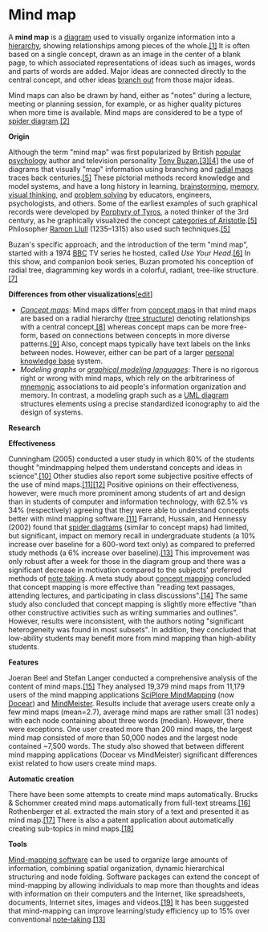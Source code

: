 # Mind map

A **mind map** is a [diagram](https://en.wikipedia.org/wiki/Diagram) used to visually organize information into a [hierarchy](https://en.wikipedia.org/wiki/Hierarchy), showing relationships among pieces of the whole.[\[1\]](https://en.wikipedia.org/wiki/Mind_map#cite_note-1) It is often based on a single concept, drawn as an image in the center of a blank page, to which associated representations of ideas such as images, words and parts of words are added. Major ideas are connected directly to the central concept, and other ideas [branch out](https://en.wikipedia.org/wiki/Tree_structure) from those major ideas.

Mind maps can also be drawn by hand, either as "notes" during a lecture, meeting or planning session, for example, or as higher quality pictures when more time is available. Mind maps are considered to be a type of [spider diagram](https://en.wikipedia.org/wiki/Concept_map).[\[2\]](https://en.wikipedia.org/wiki/Mind_map#cite_note-2)

**Origin**

Although the term "mind map" was first popularized by British [popular psychology](https://en.wikipedia.org/wiki/Popular_psychology) author and television personality [Tony Buzan](https://en.wikipedia.org/wiki/Tony_Buzan),[\[3\]](https://en.wikipedia.org/wiki/Mind_map#cite_note-3)[\[4\]](https://en.wikipedia.org/wiki/Mind_map#cite_note-4) the use of diagrams that visually "map" information using branching and [radial maps](https://en.wikipedia.org/wiki/Radial_tree) traces back centuries.[\[5\]](https://en.wikipedia.org/wiki/Mind_map#cite_note-Lima-5) These pictorial methods record knowledge and model systems, and have a long history in learning, [brainstorming](https://en.wikipedia.org/wiki/Brainstorming), [memory](https://en.wikipedia.org/wiki/Memory), [visual thinking](https://en.wikipedia.org/wiki/Visual_thinking), and [problem solving](https://en.wikipedia.org/wiki/Problem_solving) by educators, engineers, psychologists, and others. Some of the earliest examples of such graphical records were developed by [Porphyry of Tyros](https://en.wikipedia.org/wiki/Porphyry_of_Tyros), a noted thinker of the 3rd century, as he graphically visualized the concept [categories of Aristotle](https://en.wikipedia.org/wiki/Categories_\(Aristotle\)).[\[5\]](https://en.wikipedia.org/wiki/Mind_map#cite_note-Lima-5) Philosopher [Ramon Llull](https://en.wikipedia.org/wiki/Ramon_Llull) (1235–1315) also used such techniques.[\[5\]](https://en.wikipedia.org/wiki/Mind_map#cite_note-Lima-5)

Buzan's specific approach, and the introduction of the term "mind map", started with a 1974 [BBC](https://en.wikipedia.org/wiki/BBC) TV series he hosted, called *Use Your Head*.[\[6\]](https://en.wikipedia.org/wiki/Mind_map#cite_note-6) In this show, and companion book series, Buzan promoted his conception of radial tree, diagramming key words in a colorful, radiant, tree-like structure.[\[7\]](https://en.wikipedia.org/wiki/Mind_map#cite_note-7)

**Differences from other visualizations**\[[edit](https://en.wikipedia.org/w/index.php?title=Mind_map&action=edit&section=2)\]

* [*Concept maps*](https://en.wikipedia.org/wiki/Concept_map): Mind maps differ from [concept maps](https://en.wikipedia.org/wiki/Concept_maps) in that mind maps are based on a radial hierarchy ([tree structure](https://en.wikipedia.org/wiki/Tree_structure)) denoting relationships with a central concept,[\[8\]](https://en.wikipedia.org/wiki/Mind_map#cite_note-Lanzing-8) whereas concept maps can be more free-form, based on connections between concepts in more diverse patterns.[\[9\]](https://en.wikipedia.org/wiki/Mind_map#cite_note-9) Also, concept maps typically have text labels on the links between nodes. However, either can be part of a larger [personal knowledge base](https://en.wikipedia.org/wiki/Personal_knowledge_base) system.  
* *Modeling graphs* or [*graphical modeling languages*](https://en.wikipedia.org/wiki/Graphical_modeling_language): There is no rigorous right or wrong with mind maps, which rely on the arbitrariness of [mnemonic](https://en.wikipedia.org/wiki/Mnemonic) associations to aid people's information organization and memory. In contrast, a modeling graph such as a [UML diagram](https://en.wikipedia.org/wiki/UML_diagram) structures elements using a precise standardized iconography to aid the design of systems.

**Research**

**Effectiveness**

Cunningham (2005) conducted a user study in which 80% of the students thought "mindmapping helped them understand concepts and ideas in science".[\[10\]](https://en.wikipedia.org/wiki/Mind_map#cite_note-Cunningham05-10) Other studies also report some subjective positive effects of the use of mind maps.[\[11\]](https://en.wikipedia.org/wiki/Mind_map#cite_note-Holland2004-11)[\[12\]](https://en.wikipedia.org/wiki/Mind_map#cite_note-Antoni2006-12) Positive opinions on their effectiveness, however, were much more prominent among students of art and design than in students of computer and information technology, with 62.5% vs 34% (respectively) agreeing that they were able to understand concepts better with mind mapping software.[\[11\]](https://en.wikipedia.org/wiki/Mind_map#cite_note-Holland2004-11) Farrand, Hussain, and Hennessy (2002) found that [spider diagrams](https://en.wikipedia.org/wiki/Spider_diagram) (similar to concept maps) had limited, but significant, impact on memory recall in undergraduate students (a 10% increase over baseline for a 600-word text only) as compared to preferred study methods (a 6% increase over baseline).[\[13\]](https://en.wikipedia.org/wiki/Mind_map#cite_note-Farrand2002-13) This improvement was only robust after a week for those in the diagram group and there was a significant decrease in motivation compared to the subjects' preferred methods of [note taking](https://en.wikipedia.org/wiki/Note-taking). A meta study about [concept mapping](https://en.wikipedia.org/wiki/Concept_map) concluded that concept mapping is more effective than "reading text passages, attending lectures, and participating in class discussions".[\[14\]](https://en.wikipedia.org/wiki/Mind_map#cite_note-Nesbit06-14) The same study also concluded that concept mapping is slightly more effective "than other constructive activities such as writing summaries and outlines". However, results were inconsistent, with the authors noting "significant heterogeneity was found in most subsets". In addition, they concluded that low-ability students may benefit more from mind mapping than high-ability students.

**Features**

Joeran Beel and Stefan Langer conducted a comprehensive analysis of the content of mind maps.[\[15\]](https://en.wikipedia.org/wiki/Mind_map#cite_note-Beel2011d-15) They analysed 19,379 mind maps from 11,179 users of the mind mapping applications [SciPlore MindMapping](https://de.wikipedia.org/wiki/SciPlore_MindMapping) (now [Docear](https://de.wikipedia.org/wiki/Docear)) and [MindMeister](https://en.wikipedia.org/wiki/MindMeister). Results include that average users create only a few mind maps (mean=2.7), average mind maps are rather small (31 nodes) with each node containing about three words (median). However, there were exceptions. One user created more than 200 mind maps, the largest mind map consisted of more than 50,000 nodes and the largest node contained \~7,500 words. The study also showed that between different mind mapping applications (Docear vs MindMeister) significant differences exist related to how users create mind maps.

**Automatic creation**

There have been some attempts to create mind maps automatically. Brucks & Schommer created mind maps automatically from full-text streams.[\[16\]](https://en.wikipedia.org/wiki/Mind_map#cite_note-Brucks2008-16) Rothenberger et al. extracted the main story of a text and presented it as mind map.[\[17\]](https://en.wikipedia.org/wiki/Mind_map#cite_note-Rothenberger2008-17) There is also a patent application about automatically creating sub-topics in mind maps.[\[18\]](https://en.wikipedia.org/wiki/Mind_map#cite_note-18)

**Tools**

[Mind-mapping software](https://en.wikipedia.org/wiki/List_of_concept-_and_mind-mapping_software) can be used to organize large amounts of information, combining spatial organization, dynamic hierarchical structuring and node folding. Software packages can extend the concept of mind-mapping by allowing individuals to map more than thoughts and ideas with information on their computers and the Internet, like spreadsheets, documents, Internet sites, images and videos.[\[19\]](https://en.wikipedia.org/wiki/Mind_map#cite_note-19) It has been suggested that mind-mapping can improve learning/study efficiency up to 15% over conventional [note-taking](https://en.wikipedia.org/wiki/Note-taking).[\[13\]](https://en.wikipedia.org/wiki/Mind_map#cite_note-Farrand2002-13)

